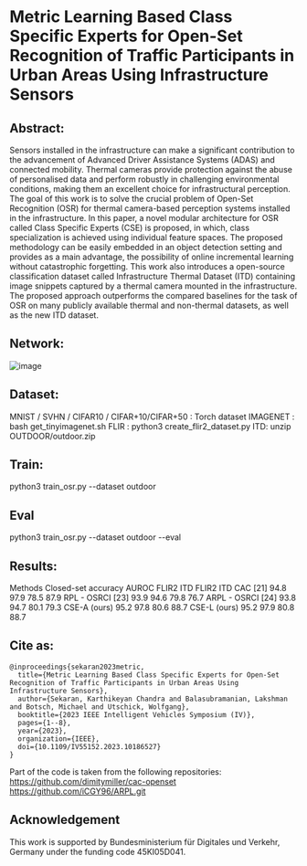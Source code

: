 # Metric Learning Based Class Specific Experts for Open-Set Recognition of Traffic Participants in Urban Areas Using Infrastructure Sensors

## Abstract:

Sensors installed in the infrastructure can make a significant contribution to the advancement of Advanced Driver Assistance Systems (ADAS) and connected mobility. Thermal cameras provide protection against the abuse of personalised data and perform robustly in challenging environmental conditions, making them an excellent choice for infrastructural perception. The goal of this work is to solve the crucial problem of Open-Set Recognition (OSR) for thermal camera-based perception systems installed in the infrastructure. In this paper, a novel modular architecture for OSR called Class Specific Experts (CSE) is proposed, in which, class specialization is achieved using individual
feature spaces. The proposed methodology can be easily embedded in an object detection setting and provides as a main advantage, the possibility of online incremental learning without catastrophic forgetting. This work also introduces a open-source classification dataset called Infrastructure Thermal Dataset (ITD) containing image snippets captured by a thermal camera mounted in the infrastructure. The proposed approach outperforms the compared baselines for the task of OSR on many publicly available thermal and non-thermal datasets, as well as the new ITD dataset.

## Network:

![image](https://github.com/Karthikeyanc2/class-specific-experts/assets/53954194/aa6726e1-d437-4cd4-ba1e-6402c0b1cc3b)

## Dataset:

MNIST / SVHN / CIFAR10 / CIFAR+10/CIFAR+50 : Torch dataset
IMAGENET : bash get_tinyimagenet.sh
FLIR : python3 create_flir2_dataset.py
ITD: unzip OUTDOOR/outdoor.zip

## Train:

python3 train_osr.py --dataset outdoor

## Eval

python3 train_osr.py --dataset outdoor --eval

## Results:

Methods Closed-set accuracy AUROC
FLIR2 ITD FLIR2 ITD
CAC [21] 94.8 97.9 78.5 87.9
RPL - OSRCI [23] 93.9 94.6 79.8 76.7
ARPL - OSRCI [24] 93.8 94.7 80.1 79.3
CSE-A (ours) 95.2 97.8 80.6 88.7
CSE-L (ours) 95.2 97.9 80.8 88.7

## Cite as:
```
@inproceedings{sekaran2023metric,
  title={Metric Learning Based Class Specific Experts for Open-Set Recognition of Traffic Participants in Urban Areas Using Infrastructure Sensors},
  author={Sekaran, Karthikeyan Chandra and Balasubramanian, Lakshman and Botsch, Michael and Utschick, Wolfgang},
  booktitle={2023 IEEE Intelligent Vehicles Symposium (IV)},
  pages={1--8},
  year={2023},
  organization={IEEE},
  doi={10.1109/IV55152.2023.10186527}
}
```

Part of the code is taken from the following repositories:
https://github.com/dimitymiller/cac-openset
https://github.com/iCGY96/ARPL.git

## Acknowledgement
This work is supported by Bundesministerium für Digitales und Verkehr, Germany under the funding code 45KI05D041.
